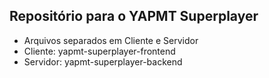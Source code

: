 ## Repositório para o YAPMT Superplayer

- Arquivos separados em Cliente e Servidor
- Cliente: yapmt-superplayer-frontend
- Servidor: yapmt-superplayer-backend